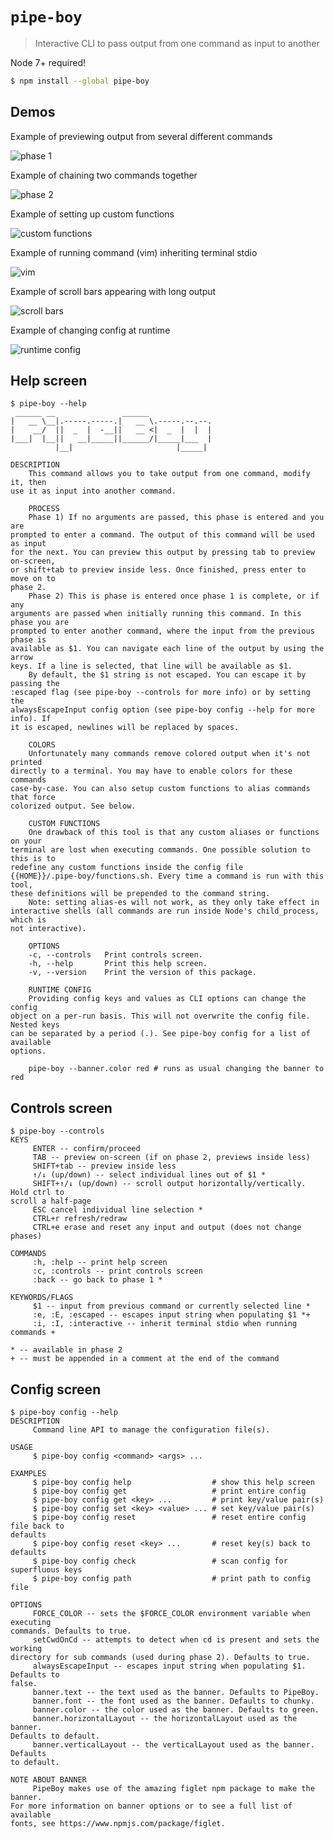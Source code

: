 # `pipe-boy`
> Interactive CLI to pass output from one command as input to another

Node 7+ required!

```sh
$ npm install --global pipe-boy
```

## Demos
Example of previewing output from several different commands

![phase 1](https://user-images.githubusercontent.com/11801881/42720421-9181add4-86db-11e8-9371-4bf60fa808eb.gif)

Example of chaining two commands together

![phase 2](https://user-images.githubusercontent.com/11801881/42720426-963bfc08-86db-11e8-9669-d5e4cfb2a2c5.gif)

Example of setting up custom functions

![custom functions](https://user-images.githubusercontent.com/11801881/42720423-93e07466-86db-11e8-8449-3f4a405064e1.gif)

Example of running command (vim) inheriting terminal stdio

![vim](https://user-images.githubusercontent.com/11801881/48382554-70fe5880-e696-11e8-9175-961ce933093d.gif)

Example of scroll bars appearing with long output

![scroll bars](https://user-images.githubusercontent.com/11801881/53279939-bab10300-36c9-11e9-876b-195b878ee1c1.gif)

Example of changing config at runtime

![runtime config](https://user-images.githubusercontent.com/11801881/53280107-7de60b80-36cb-11e9-97b0-6c8e7229a9ed.gif)

## Help screen
```
$ pipe-boy --help
 ______ __               ______
|   __ \__|.-----.-----.|   __ \.-----.--.--.
|    __/  ||  _  |  -__||   __ <|  _  |  |  |
|___|  |__||   __|_____||______/|_____|___  |
          |__|                       |_____|

DESCRIPTION
    This command allows you to take output from one command, modify it, then
use it as input into another command.

    PROCESS
    Phase 1) If no arguments are passed, this phase is entered and you are
prompted to enter a command. The output of this command will be used as input
for the next. You can preview this output by pressing tab to preview on-screen,
or shift+tab to preview inside less. Once finished, press enter to move on to
phase 2.
    Phase 2) This is phase is entered once phase 1 is complete, or if any
arguments are passed when initially running this command. In this phase you are
prompted to enter another command, where the input from the previous phase is
available as $1. You can navigate each line of the output by using the arrow
keys. If a line is selected, that line will be available as $1.
    By default, the $1 string is not escaped. You can escape it by passing the
:escaped flag (see pipe-boy --controls for more info) or by setting the
alwaysEscapeInput config option (see pipe-boy config --help for more info). If
it is escaped, newlines will be replaced by spaces.

    COLORS
    Unfortunately many commands remove colored output when it's not printed
directly to a terminal. You may have to enable colors for these commands
case-by-case. You can also setup custom functions to alias commands that force
colorized output. See below.

    CUSTOM FUNCTIONS
    One drawback of this tool is that any custom aliases or functions on your
terminal are lost when executing commands. One possible solution to this is to
redefine any custom functions inside the config file
{{HOME}}/.pipe-boy/functions.sh. Every time a command is run with this tool,
these definitions will be prepended to the command string.
    Note: setting alias-es will not work, as they only take effect in
interactive shells (all commands are run inside Node's child_process, which is
not interactive).

    OPTIONS
    -c, --controls   Print controls screen.
    -h, --help       Print this help screen.
    -v, --version    Print the version of this package.

    RUNTIME CONFIG
    Providing config keys and values as CLI options can change the config
object on a per-run basis. This will not overwrite the config file. Nested keys
can be separated by a period (.). See pipe-boy config for a list of available
options.

    pipe-boy --banner.color red # runs as usual changing the banner to red

```

## Controls screen
```
$ pipe-boy --controls
KEYS
     ENTER -- confirm/proceed
     TAB -- preview on-screen (if on phase 2, previews inside less)
     SHIFT+tab -- preview inside less
     ↑/↓ (up/down) -- select individual lines out of $1 *
     SHIFT+↑/↓ (up/down) -- scroll output horizontally/vertically. Hold ctrl to
scroll a half-page
     ESC cancel individual line selection *
     CTRL+r refresh/redraw
     CTRL+e erase and reset any input and output (does not change phases)

COMMANDS
     :h, :help -- print help screen
     :c, :controls -- print controls screen
     :back -- go back to phase 1 *

KEYWORDS/FLAGS
     $1 -- input from previous command or currently selected line *
     :e, :E, :escaped -- escapes input string when populating $1 *+
     :i, :I, :interactive -- inherit terminal stdio when running commands +

* -- available in phase 2
+ -- must be appended in a comment at the end of the command

```

## Config screen
```
$ pipe-boy config --help
DESCRIPTION
     Command line API to manage the configuration file(s).

USAGE
     $ pipe-boy config <command> <args> ...

EXAMPLES
     $ pipe-boy config help                  # show this help screen
     $ pipe-boy config get                   # print entire config
     $ pipe-boy config get <key> ...         # print key/value pair(s)
     $ pipe-boy config set <key> <value> ... # set key/value pair(s)
     $ pipe-boy config reset                 # reset entire config file back to
defaults
     $ pipe-boy config reset <key> ...       # reset key(s) back to defaults
     $ pipe-boy config check                 # scan config for superfluous keys
     $ pipe-boy config path                  # print path to config file

OPTIONS
     FORCE_COLOR -- sets the $FORCE_COLOR environment variable when executing
commands. Defaults to true.
     setCwdOnCd -- attempts to detect when cd is present and sets the working
directory for sub commands (used during phase 2). Defaults to true.
     alwaysEscapeInput -- escapes input string when populating $1. Defaults to
false.
     banner.text -- the text used as the banner. Defaults to PipeBoy.
     banner.font -- the font used as the banner. Defaults to chunky.
     banner.color -- the color used as the banner. Defaults to green.
     banner.horizontalLayout -- the horizontalLayout used as the banner.
Defaults to default.
     banner.verticalLayout -- the verticalLayout used as the banner. Defaults
to default.

NOTE ABOUT BANNER
     PipeBoy makes use of the amazing figlet npm package to make the banner.
For more information on banner options or to see a full list of available
fonts, see https://www.npmjs.com/package/figlet.

```
